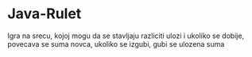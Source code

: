 # Java-Rulet
Igra na srecu, kojoj mogu da se stavljaju razliciti ulozi i ukoliko se dobije, povecava se suma novca, ukoliko se izgubi, gubi se ulozena suma
